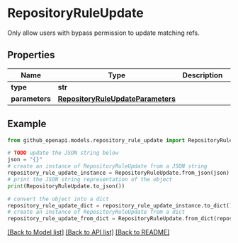 # RepositoryRuleUpdate

Only allow users with bypass permission to update matching refs.

## Properties

Name | Type | Description | Notes
------------ | ------------- | ------------- | -------------
**type** | **str** |  | 
**parameters** | [**RepositoryRuleUpdateParameters**](RepositoryRuleUpdateParameters.md) |  | [optional] 

## Example

```python
from github_openapi.models.repository_rule_update import RepositoryRuleUpdate

# TODO update the JSON string below
json = "{}"
# create an instance of RepositoryRuleUpdate from a JSON string
repository_rule_update_instance = RepositoryRuleUpdate.from_json(json)
# print the JSON string representation of the object
print(RepositoryRuleUpdate.to_json())

# convert the object into a dict
repository_rule_update_dict = repository_rule_update_instance.to_dict()
# create an instance of RepositoryRuleUpdate from a dict
repository_rule_update_from_dict = RepositoryRuleUpdate.from_dict(repository_rule_update_dict)
```
[[Back to Model list]](../README.md#documentation-for-models) [[Back to API list]](../README.md#documentation-for-api-endpoints) [[Back to README]](../README.md)


